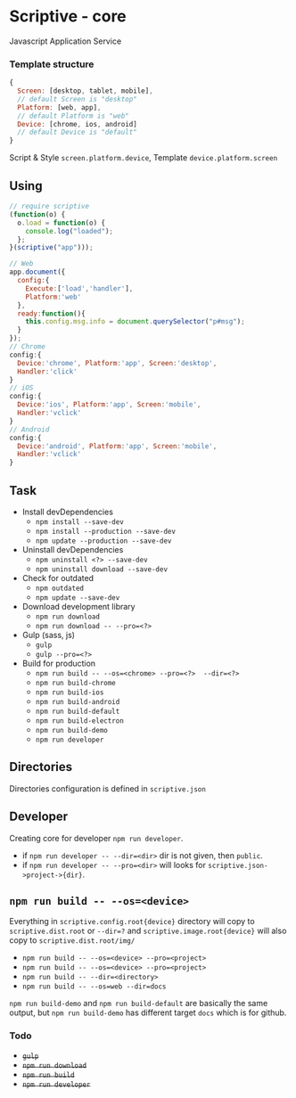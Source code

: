 # Scriptive - core
Javascript Application Service

### Template structure
```javascript
{  
  Screen: [desktop, tablet, mobile],
  // default Screen is "desktop"
  Platform: [web, app],
  // default Platform is "web"
  Device: [chrome, ios, android]
  // default Device is "default"
}
```
Script & Style `screen.platform.device`, Template `device.platform.screen`
## Using
```javascript
// require scriptive
(function(o) {
  o.load = function(o) {
    console.log("loaded");
  };
}(scriptive("app")));

// Web
app.document({
  config:{
    Execute:['load','handler'],
    Platform:'web'
  },
  ready:function(){
    this.config.msg.info = document.querySelector("p#msg");
  }
});
// Chrome
config:{
  Device:'chrome', Platform:'app', Screen:'desktop',
  Handler:'click'
}
// iOS
config:{
  Device:'ios', Platform:'app', Screen:'mobile',
  Handler:'vclick'
}
// Android
config:{
  Device:'android', Platform:'app', Screen:'mobile',
  Handler:'vclick'
}
```

## Task
* Install devDependencies
  - `npm install --save-dev`
  - `npm install --production --save-dev`
  - `npm update --production --save-dev`
* Uninstall devDependencies
  - `npm uninstall <?> --save-dev`
  - `npm uninstall download --save-dev`
* Check for outdated
  - `npm outdated`
  - `npm update --save-dev`
* Download development library
  - `npm run download`
  - `npm run download -- --pro=<?>`
* Gulp (sass, js)
  - `gulp`
  - `gulp --pro=<?>`
* Build for production
  - `npm run build -- --os=<chrome> --pro=<?>  --dir=<?>`
  - `npm run build-chrome`
  - `npm run build-ios`
  - `npm run build-android`
  - `npm run build-default`
  - `npm run build-electron`
  - `npm run build-demo`
  - `npm run developer`
  
## Directories
  Directories configuration is defined in `scriptive.json`
  
## Developer
  Creating core for developer `npm run developer`. 
  - if `npm run developer -- --dir=<dir>` dir is not given, then `public`.
  - if `npm run developer -- --pro=<dir>` will looks for `scriptive.json->project->{dir}`.
  
## `npm run build -- --os=<device>`

Everything in `scriptive.config.root{device}` directory will copy to `scriptive.dist.root` or  `--dir=?` and `scriptive.image.root{device}` will also copy to `scriptive.dist.root/img/`

* `npm run build -- --os=<device> --pro=<project>`
* `npm run build -- --os=<device> --pro=<project>`
* `npm run build -- --dir=<directory>`
* `npm run build -- --os=web --dir=docs`

`npm run build-demo` and `npm run build-default` are basically the same output, but `npm run build-demo` has different target `docs` which is for github.
  
### Todo
  * ~~`gulp`~~
  * ~~`npm run download`~~
  * ~~`npm run build`~~
  * ~~`npm run developer`~~


